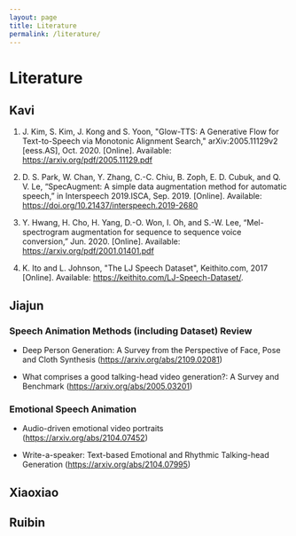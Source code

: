 ```yaml
---
layout: page
title: Literature
permalink: /literature/
---
```


# Literature 

## Kavi

1. J. Kim, S. Kim, J. Kong and S. Yoon, "Glow-TTS: A Generative Flow for Text-to-Speech via Monotonic Alignment Search," arXiv:2005.11129v2  [eess.AS], Oct. 2020. [Online]. Available: https://arxiv.org/pdf/2005.11129.pdf

2. D. S. Park, W. Chan, Y. Zhang, C.-C. Chiu, B. Zoph, E. D. Cubuk, and Q. V. Le, “SpecAugment: A simple data augmentation method for automatic speech,”  in Interspeech 2019.ISCA, Sep. 2019. [Online]. Available:  https://doi.org/10.21437/interspeech.2019-2680

3. Y. Hwang, H. Cho, H. Yang, D.-O. Won, I. Oh, and S.-W. Lee, “Mel-spectrogram augmentation for sequence to sequence voice conversion,” Jun. 2020. [Online]. Available: https://arxiv.org/pdf/2001.01401.pdf

4. K. Ito and L. Johnson, "The LJ Speech Dataset", Keithito.com, 2017 [Online]. Available: https://keithito.com/LJ-Speech-Dataset/.

## Jiajun

### Speech Animation Methods (including Dataset) Review

* Deep Person Generation: A Survey from the Perspective of Face, Pose and Cloth Synthesis (https://arxiv.org/abs/2109.02081)

* What comprises a good talking-head video generation?: A Survey and Benchmark (https://arxiv.org/abs/2005.03201)

### Emotional Speech Animation

* Audio-driven emotional video portraits (https://arxiv.org/abs/2104.07452)

* Write-a-speaker: Text-based Emotional and Rhythmic Talking-head Generation (https://arxiv.org/abs/2104.07995)

## Xiaoxiao

## Ruibin
